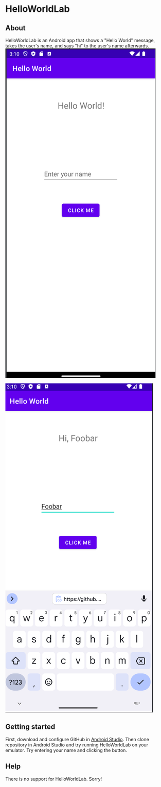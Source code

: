 # HelloWorldLab
## About
HelloWorldLab is an Android app that shows a "Hello World" message, takes the user's name, and says "hi" to the user's name afterwards.
![screenshot of app at initial state](./images/hi.PNG)

![screenshot of app after entering in name](./images/foobar.PNG)

## Getting started
First, download and configure GitHub in [Android Studio](https://github.com/ekourtakis/HelloWorldLab.git). Then clone repository in Android Studio and try running HelloWorldLab on your emulator. Try entering your name and clicking the button.

## Help
There is no support for HelloWorldLab. Sorry!